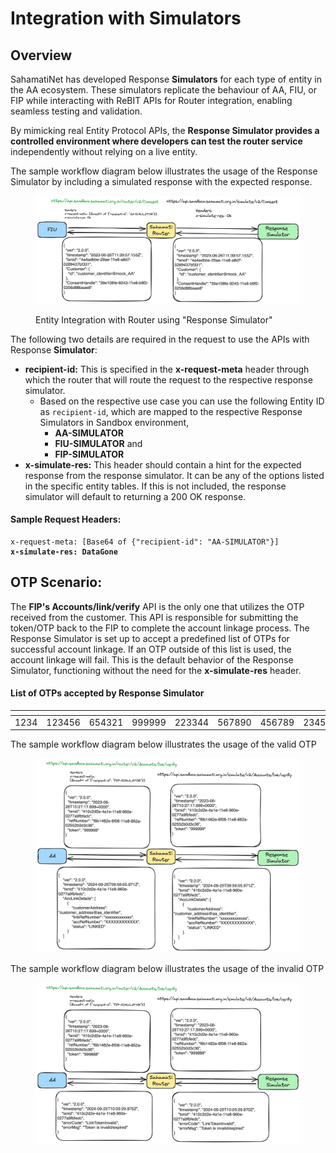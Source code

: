 # Integration with Simulators

## Overview

SahamatiNet has developed Response **Simulators** for each type of entity in the AA ecosystem. These simulators replicate the behaviour of AA, FIU, or FIP while interacting with ReBIT APIs for Router integration, enabling seamless testing and validation.

By mimicking real Entity Protocol APIs, the **Response Simulator provides a controlled environment where developers can test the router service** independently without relying on a live entity.

The sample workflow diagram below illustrates the usage of the Response Simulator by including a simulated response with the expected response.

<figure><img src="../../.gitbook/assets/consent-example.png" alt=""><figcaption><p>Entity Integration with Router using "Response Simulator"</p></figcaption></figure>

The following two details are required in the request to use the APIs with Response **Simulator**:

* **recipient-id:** This is specified in the **x-request-meta** header through which the router that will route the request to the respective response simulator.&#x20;
  * Based on the respective use case you can use the following Entity ID as `recipient-id`, which are mapped to the respective Response Simulators in Sandbox environment,
    * **AA-SIMULATOR**
    * **FIU-SIMULATOR** and
    * **FIP-SIMULATOR**
* **x-simulate-res:** This header should contain a hint for the expected response from the response simulator. It can be any of the options listed in the specific entity tables. If this is not included, the response simulator will default to returning a 200 OK response.

#### Sample Request Headers:

<pre class="language-javascript"><code class="lang-javascript">x-request-meta: [Base64 of {"recipient-id": "AA-SIMULATOR"}]
<strong>x-simulate-res: DataGone
</strong></code></pre>

## OTP Scenario:

The **FIP's Accounts/link/verify** API is the only one that utilizes the OTP received from the customer. This API is responsible for submitting the token/OTP back to the FIP to complete the account linkage process. The Response Simulator is set up to accept a predefined list of OTPs for successful account linkage. If an OTP outside of this list is used, the account linkage will fail. This is the default behavior of the Response Simulator, functioning without the need for the **x-simulate-res** header.

#### List of OTPs accepted by Response Simulator

<table data-header-hidden data-full-width="false"><thead><tr><th width="103"></th><th></th><th></th><th></th><th></th><th></th><th></th><th></th><th></th><th></th><th></th></tr></thead><tbody><tr><td>1234</td><td>123456</td><td>654321</td><td>999999</td><td>223344</td><td>567890</td><td>456789</td><td>234567</td><td>345678</td><td>555444</td><td>222333</td></tr></tbody></table>

The sample workflow diagram below illustrates the usage of the valid OTP &#x20;

<figure><img src="../../.gitbook/assets/Valid-OTP-flow.png" alt=""><figcaption></figcaption></figure>

The sample workflow diagram below illustrates the usage of the invalid OTP&#x20;

<figure><img src="../../.gitbook/assets/Invalid-OTP-flow.png" alt=""><figcaption></figcaption></figure>
